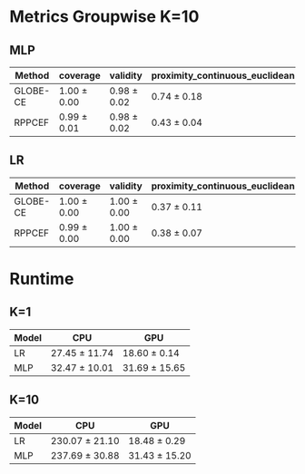 
# Metrics Groupwise K=10

## MLP

| Method     |   coverage  |  validity   | proximity_continuous_euclidean | prob_plausibility | log_density_cf | isolation_forest_scores_cf | lof_scores_cf | search_time    |
|------------|-------------|-------------|--------------------------------|-------------------|----------------|----------------------------|---------------|----------------|
|  GLOBE-CE  | 1.00 ± 0.00 | 0.98 ± 0.02 |         0.74 ± 0.18            |    0.12 ± 0.04    |  -inf ± nan    |        0.05 ± 0.01         |  2.22 ± 0.37  | 4.75 ± 0.22    |
|  RPPCEF    | 0.99 ± 0.01 | 0.98 ± 0.02 |         0.43 ± 0.04            |    0.18 ± 0.01    | 14.96 ± 2.41   |        0.02 ± 0.01         |  1.42 ± 0.06  | 237.69 ± 30.88 |


## LR
| Method     |   coverage   |  validity   | proximity_continuous_euclidean | prob_plausibility |   log_density_cf      | isolation_forest_scores_cf | lof_scores_cf | search_time    |
|------------|--------------|-------------|--------------------------------|-------------------|-----------------------|----------------------------|---------------|--------------- |
|  GLOBE-CE  |  1.00 ± 0.00 | 1.00 ± 0.00 |        0.37 ± 0.11             |    0.12 ± 0.05    | -25540.77 ± 57012.82  |        0.05 ± 0.01         |  1.49 ± 0.22  | 2.16 ± 0.03    |
|  RPPCEF    |  0.99 ± 0.00 | 1.00 ± 0.00 |        0.38 ± 0.07             |    0.16 ± 0.05    |   18.52 ± 2.03        |        0.03 ± 0.01         |  1.34 ± 0.07  | 230.07 ± 21.10 |



# Runtime

## K=1

| Model |       CPU         |      GPU      |
|-------|-------------------|---------------|
|  LR   |   27.45 ± 11.74   |  18.60 ± 0.14 |
|  MLP  |   32.47 ± 10.01   | 31.69 ± 15.65 |

## K=10

| Model |        CPU         |     GPU       |
|-------|--------------------|---------------|
|  LR   |   230.07 ± 21.10   | 18.48 ± 0.29  |
|  MLP  |   237.69 ± 30.88   | 31.43 ± 15.20 |
